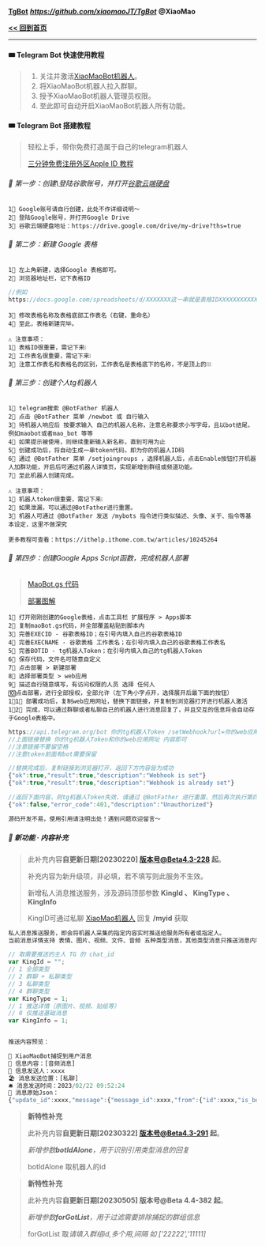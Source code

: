**[TgBot](https://github.com/xiaomaoJT/TgBot)**   ***https://github.com/xiaomaoJT/TgBot***  **@XiaoMao**

**[<< 回到首页](https://github.com/xiaomaoJT/TgBot)** 



------------

#### 🎟 Telegram Bot 快速使用教程

> 1. 关注并激活[XiaoMaoBot机器人](https://t.me/Xiao_MaoMao_bot)。
> 2. 将XiaoMaoBot机器人拉入群聊。
> 3. 授予XiaoMaoBot机器人管理员权限。
> 4. 至此即可自动开启XiaoMaoBot机器人所有功能。

#### <span id="couse">🎟 Telegram Bot 搭建教程</span>

> 轻松上手，带你免费打造属于自己的telegram机器人
>
> [三分钟免费注册外区Apple ID 教程](https://mp.weixin.qq.com/s/YzYsF9QyHZVJK9P7bsrURQ)

###### 🚗 第一步：创建\登陆谷歌账号，并打开[谷歌云端硬盘](https://drive.google.com/drive/my-drive?ths=true)

```text
1⃣️ Google账号请自行创建，此处不作详细说明～
2⃣️ 登陆Google账号，并打开Google Drive
3⃣️ 谷歌云端硬盘地址：https://drive.google.com/drive/my-drive?ths=true
```

###### 🚗 第二步：新建 Google 表格

```text
1⃣️ 左上角新建，选择Google 表格即可。
2⃣️ 浏览器地址栏，记下表格ID 
```

```javascript
//例如
https://docs.google.com/spreadsheets/d/XXXXXXX这一串就是表格IDXXXXXXXXXXX/edit#gid=0
```

```text
3⃣️ 修改表格名称及表格底部工作表名（右键，重命名）
4⃣️ 至此，表格新建完毕。
```

```text
⚠️ 注意事项：
1⃣️ 表格ID很重要，需记下来❕
2⃣️ 工作表名很重要，需记下来❕
3⃣️ 注意工作表名和表格名的区别，工作表名是表格底下的名称，不是顶上的❕❕❕
```

###### 🚗 第三步：创建个人tg机器人

```text
1⃣️ telegram搜索 @BotFather 机器人
2⃣️ 点击 @BotFather 菜单 /newbot 或 自行输入
3⃣️ 待机器人响应后 按要求输入 自己的机器人名称，注意名称要求小写字母，且以bot结尾，例如maobot或者mao_bot 等等
4⃣️ 如果提示被使用，则继续重新输入新名称，直到可用为止
5⃣️ 创建成功后，将自动生成一串token代码，即为你的机器人ID码
6⃣️ 通过 @BotFather 菜单 /setjoingroups ，选择机器人后，点击Enable按钮打开机器人加群功能，开启后可通过机器人详情页，实现新增到群组或频道功能。
7⃣️ 至此机器人创建完成。
```

```text
⚠️ 注意事项：
1⃣️ 机器人token很重要，需记下来❕
2⃣️ 如果泄漏，可以通过@BotFather进行重置。
3⃣️ 机器人可通过 @BotFather 发送 /mybots 指令进行类似描述、头像、关于、指令等基本设定，这里不做深究

更多教程可查看：https://ithelp.ithome.com.tw/articles/10245264
```

###### 🚗 第四步：创建Google Apps Script函数，完成机器人部署

> [MaoBot.gs 代码](https://raw.githubusercontent.com/xiaomaoJT/TgBot/main/Apps%20Script/MaoBot.gs/maoBot.gs)
>
> [部署图解](https://github.com/xiaomaoJT/TgBot/tree/main/Apps%20Script/配置图解)

```text
1⃣️ 打开刚刚创建的Google表格，点击工具栏 扩展程序 > Apps脚本
2⃣️ 复制maoBot.gs代码，并全部覆盖粘贴到脚本内
3⃣️ 完善EXECID - 谷歌表格ID；在引号内填入自己的谷歌表格ID
4⃣️ 完善EXECNAME - 谷歌表格 工作表名；在引号内填入自己的谷歌表格工作表名
5⃣️ 完善BOTID - tg机器人Token；在引号内填入自己的tg机器人Token
6⃣️ 保存代码，文件名可随意自定义
7⃣️ 点击部署 > 新建部署
8⃣️ 选择部署类型 > web应用
9⃣️ 描述自行随意填写，有访问权限的人员 选择 任何人
🔟点击部署，进行全部授权，全部允许（左下角小字点开，选择展开后最下面的按钮）
1⃣️1⃣️ 部署成功后，复制web应用网址，替换下面链接，并复制到浏览器打开进行机器人激活
1⃣️2⃣️ 完成，可以通过群聊或者私聊自己的机器人进行消息回复了，并且交互的信息将会自动存于Google表格中。
```

```javascript
https://api.telegram.org/bot 你的tg机器人Token /setWebhook?url=你的web应用网址
//上面链接替换 你的tg机器人Token和你的web应用网址 内容即可
//注意链接不要留空格
//注意token前面有bot需要保留

//替换完成后，复制链接到浏览器打开，返回下方内容皆为成功
{"ok":true,"result":true,"description":"Webhook is set"}
{"ok":true,"result":true,"description":"Webhook is already set"}

//返回下面内容，则tg机器人Token失效，请通过 @BotFather 进行重置，然后再次执行第四步 重新部署
{"ok":false,"error_code":401,"description":"Unauthorized"}

源码开发不易，使用引用请注明出处！遇到问题欢迎留言～
```



##### 🚗 新功能 · 内容补充

> 此补充内容**自更新日期[20230220] 版本号@Beta4.3-228 起**。
>
> 补充内容为新升级项，非必填，若不填写则此服务不生效。
>
> 新增私人消息推送服务，涉及源码顶部参数 **KingId 、 KingType 、KingInfo**
>
> KingID可通过私聊 [XiaoMao机器人](https://t.me/Xiao_MaoMao_bot) 回复 **/myid** 获取

```javascript
私人消息推送服务，即会将机器人采集的指定内容实时推送给服务所有者或指定人。
当前消息详情支持 表情、图片、视频、文件、音频 五种类型消息，其他类型消息只推送消息内容。 

// 取需要推送的主人 TG 的 chat_id
var KingId = "";
// 1 全部类型
// 2 群聊 + 私聊类型
// 3 私聊类型
// 4 群聊类型
var KingType = 1;
// 1 推送详情（原图片、视频、贴纸等）
// 0 仅推送基础消息
var KingInfo = 1;


推送内容预览：

🧩 XiaoMaoBot捕捉到用户消息
📝 信息内容：[音频消息]
🎎 信息发送人：xxxx
🏖 消息发送位置：[私聊]
🛎 消息发送时间：2023/02/22 09:52:24
📰 消息原始Json：
{"update_id":xxxx,"message":{"message_id":xxxx,"from":{"id":xxxx,"is_bot":false,"first_name":"xxxx","username":"xxxx","language_code":"zh-hans"},"chat":{"id":xxxx,"first_name":"xxxx","username":"xxxx","type":"private"},"date":xxxx,"voice":{"duration":0,"mime_type":"audio/ogg","file_id":"xxxx","file_unique_id":"xxxx","file_size":4200}}}
```



> **新特性补充**
>
> 此补充内容**自更新日期[20230322] 版本号@Beta4.3-291 起**。
>
> *新增参数**botIdAlone**，用于识别引用类型消息的回复*
>
> botIdAlone 取机器人的id



> **新特性补充**
>
> 此补充内容**自更新日期[20230505] 版本号@Beta 4.4-382 起**。
>
> *新增参数**forGotList**，用于过滤需要排除捕捉的群组信息*
>
> forGotList 取*请填入群组id,多个用,间隔 如 ['22222','11111]*

